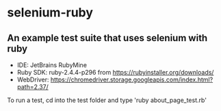 # selenium-ruby
## An example test suite that uses selenium with ruby

- IDE: JetBrains RubyMine
- Ruby SDK: ruby-2.4.4-p296 from https://rubyinstaller.org/downloads/
- WebDriver: https://chromedriver.storage.googleapis.com/index.html?path=2.37/

To run a test, cd into the test folder and type 'ruby about_page_test.rb'